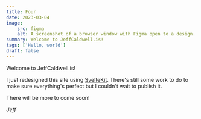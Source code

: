 ```yaml
---
title: Four
date: 2023-03-04
image:
    src: figma
    alt: A screenshot of a browser window with Figma open to a design. In the design window, four circular logos with the illustrated heads of black birds, grackles, lie in a row along the top of the screen. Each circular logo has a solid background of different colors -- yellow, red, and blue. One logo is slightly larger with a red background and the top of it is cut off by the window edge. The words "Jeff Caldwell", "JC.is", and "JC" can be seen in variations of red, yellow, blue and black on differently colored backgrounds.
summary: Welcome to JeffCaldwell.is!
tags: ['Hello, world']
draft: false
---
```


Welcome to JeffCaldwell.is!

I just redesigned this site using [SvelteKit](https://kit.svelte.dev). There's
still some work to do to make sure everything's perfect but I couldn't wait to
publish it.

There will be more to come soon!

_Jeff_
